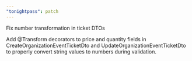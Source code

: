 ```yaml
---
"tonightpass": patch
---
```


Fix number transformation in ticket DTOs

Add @Transform decorators to price and quantity fields in CreateOrganizationEventTicketDto and UpdateOrganizationEventTicketDto to properly convert string values to numbers during validation.